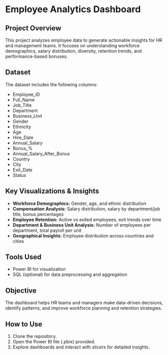 # Employee Analytics Dashboard

## Project Overview
This project analyzes employee data to generate actionable insights for HR and management teams. It focuses on understanding workforce demographics, salary distribution, diversity, retention trends, and performance-based bonuses.

## Dataset
The dataset includes the following columns:
- Employee_ID
- Full_Name
- Job_Title
- Department
- Business_Unit
- Gender
- Ethnicity
- Age
- Hire_Date
- Annual_Salary
- Bonus_%
- Annual_Salary_After_Bonus
- Country
- City
- Exit_Date
- Status

## Key Visualizations & Insights
- **Workforce Demographics:** Gender, age, and ethnic distribution
- **Compensation Analysis:** Salary distribution, salary by department/job title, bonus percentages
- **Employee Retention:** Active vs exited employees, exit trends over time
- **Department & Business Unit Analysis:** Number of employees per department, total payroll per unit
- **Geographical Insights:** Employee distribution across countries and cities

## Tools Used
- Power BI for visualization
- SQL (optional) for data preprocessing and aggregation

## Objective
The dashboard helps HR teams and managers make data-driven decisions, identify patterns, and improve workforce planning and retention strategies.

## How to Use
1. Clone the repository.
2. Open the Power BI file (.pbix) provided.
3. Explore dashboards and interact with slicers for detailed insights.


